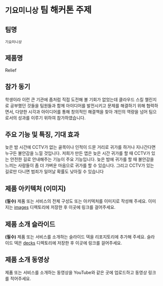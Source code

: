 # `기요미니상` 팀 해커톤 주제

## 팀명

`기요미니상`

## 제품명

Relief

## 참가 동기
학생이라 이런 큰 기관에 좀처럼 직접 도전해 볼 기회가 없었는데 클라우드 스킬 챌린지로 공부했던 것들을 팀원들과 함께 아이디어를 발전시키고 문제를 해결하기 위해 협력하면서, 다양한 시각과 아이디어를 통해 창의적인 해결책을 찾아 개인의 역량을 넘어 팀으로서의 성과를 이루기 위하여 참가하였습니다.

## 주요 기능 및 특징, 기대 효과
늦은 밤 시간에 CCTV가 없는 골목이나 인적이 드문 거리로 귀가를 하거나 지나간다면 누구든 불안감을 느낄 것입니다. 저희가 만든 앱은 늦은 시간 귀가를 할 때 CCTV가 있는 안전한 길로 안내해주는 기능이 주요 기능입니다. 
늦은 밤에 귀가를 할 때 불안감을 느끼는 사람들이 좀 더 가벼운 마음으로 귀가를 할 수 있습니다. 그리고 CCTV가 있는 길로만 다니면 범죄가 일어날 확률도 낮아질 수 있습니다

## 제품 아키텍처 (이미지)

**(필수)** 제품 또는 서비스의 전체 구성도 또는 아키텍처를 이미지로 작성해 주세요. 이미지는 [images](./images) 디렉토리에 저장한 후 이곳에 링크를 걸어주세요.

## 제품 소개 슬라이드

**(필수)** 제품 또는 서비스를 소개하는 슬라이드 덱을 리포지토리에 추가해 주세요. 슬라이드 덱은 [decks](./decks) 디렉토리에 저장한 후 이곳에 링크를 걸어주세요.

## 제품 소개 동영상

제품 또는 서비스를 소개하는 동영상을 YouTube와 같은 곳에 업로드하고 동영상 링크를 적어주세요.
